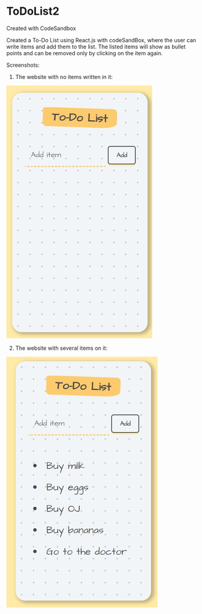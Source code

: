 # ToDoList2
Created with CodeSandbox

Created a To-Do List using React.js with codeSandBox, where the user can write items and add them to the list. The listed items will show as bullet points and can be removed only by clicking on the item again.

Screenshots:

1. The website with no items written in it:

![alt text](https://github.com/anabaronam/toDoList2/blob/main/toDoListBlank.jpg)

2. The website with several items on it:

![alt text](https://github.com/anabaronam/toDoList2/blob/main/toDoListFilled.jpg)
